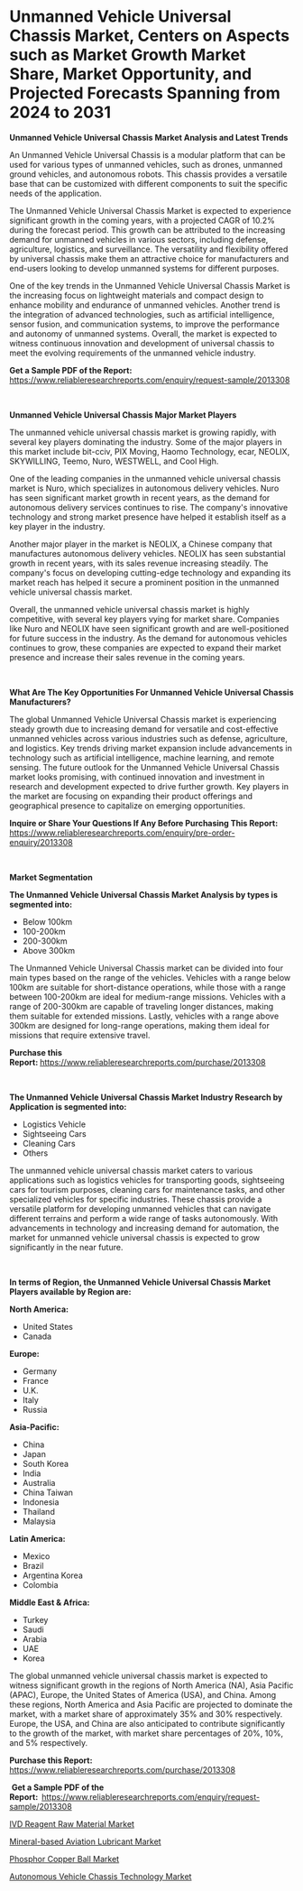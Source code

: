 <p><h1>Unmanned Vehicle Universal Chassis Market, Centers on Aspects such as Market Growth Market Share, Market Opportunity, and Projected Forecasts Spanning from 2024 to 2031</h1></p><p><strong>Unmanned Vehicle Universal Chassis Market Analysis and Latest Trends</strong></p>
<p><p>An Unmanned Vehicle Universal Chassis is a modular platform that can be used for various types of unmanned vehicles, such as drones, unmanned ground vehicles, and autonomous robots. This chassis provides a versatile base that can be customized with different components to suit the specific needs of the application.</p><p>The Unmanned Vehicle Universal Chassis Market is expected to experience significant growth in the coming years, with a projected CAGR of 10.2% during the forecast period. This growth can be attributed to the increasing demand for unmanned vehicles in various sectors, including defense, agriculture, logistics, and surveillance. The versatility and flexibility offered by universal chassis make them an attractive choice for manufacturers and end-users looking to develop unmanned systems for different purposes.</p><p>One of the key trends in the Unmanned Vehicle Universal Chassis Market is the increasing focus on lightweight materials and compact design to enhance mobility and endurance of unmanned vehicles. Another trend is the integration of advanced technologies, such as artificial intelligence, sensor fusion, and communication systems, to improve the performance and autonomy of unmanned systems. Overall, the market is expected to witness continuous innovation and development of universal chassis to meet the evolving requirements of the unmanned vehicle industry.</p></p>
<p><strong>Get a Sample PDF of the Report:&nbsp;</strong> <a href="https://www.reliableresearchreports.com/enquiry/request-sample/2013308">https://www.reliableresearchreports.com/enquiry/request-sample/2013308</a></p>
<p>&nbsp;</p>
<p><strong>Unmanned Vehicle Universal Chassis Major Market Players</strong></p>
<p><p>The unmanned vehicle universal chassis market is growing rapidly, with several key players dominating the industry. Some of the major players in this market include bit-cciv, PIX Moving, Haomo Technology, ecar, NEOLIX, SKYWILLING, Teemo, Nuro, WESTWELL, and Cool High.</p><p>One of the leading companies in the unmanned vehicle universal chassis market is Nuro, which specializes in autonomous delivery vehicles. Nuro has seen significant market growth in recent years, as the demand for autonomous delivery services continues to rise. The company's innovative technology and strong market presence have helped it establish itself as a key player in the industry.</p><p>Another major player in the market is NEOLIX, a Chinese company that manufactures autonomous delivery vehicles. NEOLIX has seen substantial growth in recent years, with its sales revenue increasing steadily. The company's focus on developing cutting-edge technology and expanding its market reach has helped it secure a prominent position in the unmanned vehicle universal chassis market.</p><p>Overall, the unmanned vehicle universal chassis market is highly competitive, with several key players vying for market share. Companies like Nuro and NEOLIX have seen significant growth and are well-positioned for future success in the industry. As the demand for autonomous vehicles continues to grow, these companies are expected to expand their market presence and increase their sales revenue in the coming years.</p></p>
<p>&nbsp;</p>
<p><strong>What Are The Key Opportunities For Unmanned Vehicle Universal Chassis Manufacturers?</strong></p>
<p><p>The global Unmanned Vehicle Universal Chassis market is experiencing steady growth due to increasing demand for versatile and cost-effective unmanned vehicles across various industries such as defense, agriculture, and logistics. Key trends driving market expansion include advancements in technology such as artificial intelligence, machine learning, and remote sensing. The future outlook for the Unmanned Vehicle Universal Chassis market looks promising, with continued innovation and investment in research and development expected to drive further growth. Key players in the market are focusing on expanding their product offerings and geographical presence to capitalize on emerging opportunities.</p></p>
<p><strong>Inquire or Share Your Questions If Any Before Purchasing This Report:</strong> <a href="https://www.reliableresearchreports.com/enquiry/pre-order-enquiry/2013308">https://www.reliableresearchreports.com/enquiry/pre-order-enquiry/2013308</a></p>
<p>&nbsp;</p>
<p><strong>Market Segmentation</strong></p>
<p><strong>The Unmanned Vehicle Universal Chassis Market Analysis by types is segmented into:</strong></p>
<p><ul><li>Below 100km</li><li>100-200km</li><li>200-300km</li><li>Above 300km</li></ul></p>
<p><p>The Unmanned Vehicle Universal Chassis market can be divided into four main types based on the range of the vehicles. Vehicles with a range below 100km are suitable for short-distance operations, while those with a range between 100-200km are ideal for medium-range missions. Vehicles with a range of 200-300km are capable of traveling longer distances, making them suitable for extended missions. Lastly, vehicles with a range above 300km are designed for long-range operations, making them ideal for missions that require extensive travel.</p></p>
<p><strong>Purchase this Report:&nbsp;</strong><a href="https://www.reliableresearchreports.com/purchase/2013308">https://www.reliableresearchreports.com/purchase/2013308</a></p>
<p>&nbsp;</p>
<p><strong>The Unmanned Vehicle Universal Chassis Market Industry Research by Application is segmented into:</strong></p>
<p><ul><li>Logistics Vehicle</li><li>Sightseeing Cars</li><li>Cleaning Cars</li><li>Others</li></ul></p>
<p><p>The unmanned vehicle universal chassis market caters to various applications such as logistics vehicles for transporting goods, sightseeing cars for tourism purposes, cleaning cars for maintenance tasks, and other specialized vehicles for specific industries. These chassis provide a versatile platform for developing unmanned vehicles that can navigate different terrains and perform a wide range of tasks autonomously. With advancements in technology and increasing demand for automation, the market for unmanned vehicle universal chassis is expected to grow significantly in the near future.</p></p>
<p>&nbsp;</p>
<p><strong>In terms of Region, the Unmanned Vehicle Universal Chassis Market Players available by Region are:</strong></p>
<p>
    <p> <strong> North America: </strong>
        <ul>
            <li>United States</li>
            <li>Canada</li>
        </ul>
        </p> 
    <p> <strong> Europe: </strong>
        <ul>
            <li>Germany</li>
            <li>France</li>
            <li>U.K.</li>
            <li>Italy</li>
            <li>Russia</li>
        </ul>
        </p> 
    <p> <strong> Asia-Pacific: </strong>
        <ul>
            <li>China</li>
            <li>Japan</li>
            <li>South Korea</li>
            <li>India</li>
            <li>Australia</li>
            <li>China Taiwan</li>
            <li>Indonesia</li>
            <li>Thailand</li>
            <li>Malaysia</li>
        </ul>
        </p> 
    <p> <strong> Latin America: </strong>
        <ul>
            <li>Mexico</li>
            <li>Brazil</li>
            <li>Argentina Korea</li>
            <li>Colombia</li>
        </ul>
        </p> 
    <p> <strong> Middle East & Africa: </strong>
        <ul>
            <li>Turkey</li>
            <li>Saudi</li>
            <li>Arabia</li>
            <li>UAE</li>
            <li>Korea</li>
        </ul>
    </p>
    </p>
<p><p>The global unmanned vehicle universal chassis market is expected to witness significant growth in the regions of North America (NA), Asia Pacific (APAC), Europe, the United States of America (USA), and China. Among these regions, North America and Asia Pacific are projected to dominate the market, with a market share of approximately 35% and 30% respectively. Europe, the USA, and China are also anticipated to contribute significantly to the growth of the market, with market share percentages of 20%, 10%, and 5% respectively.</p></p>
<p><strong>Purchase this Report: </strong><a href="https://www.reliableresearchreports.com/purchase/2013308">https://www.reliableresearchreports.com/purchase/2013308</a></p>
<p>&nbsp;<strong>Get a Sample PDF of the Report:&nbsp;&nbsp;</strong><a href="https://www.reliableresearchreports.com/enquiry/request-sample/2013308">https://www.reliableresearchreports.com/enquiry/request-sample/2013308</a></p>
<p><strong></strong></p>
<p><p><a href="https://view.publitas.com/reportprime-1/ivd-reagent-raw-material-market-dynamics-2023-2030-also-about-its-market-trends-projections-and-opportunities/">IVD Reagent Raw Material Market</a></p><p><a href="https://lydian-appliance-61d.notion.site/Mineral-based-Aviation-Lubricant-Market-Dynamics-2024-2031-Also-about-Its-Market-Trends-Projection-2e388679d8a54a148df13108fe4603d2">Mineral-based Aviation Lubricant Market</a></p><p><a href="https://view.publitas.com/reportprime-1/phosphor-copper-ball-market-size-2023-2030-global-industrial-analysis-key-geographical-regions-market-share-top-key-players-product-types-and-forecast-research-report/">Phosphor Copper Ball Market</a></p><p><a href="https://github.com/Sherrillcrooksxa8i18ucf2m/Market-Research-Report-List-1/blob/main/autonomous-vehicle-chassis-technology-market.md">Autonomous Vehicle Chassis Technology Market</a></p></p>